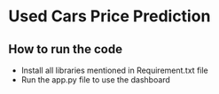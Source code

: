 # Used Cars Price Prediction

## How to run the code
* Install all libraries mentioned in Requirement.txt file
* Run the app.py file to use the dashboard
